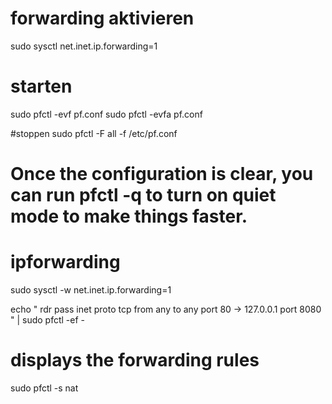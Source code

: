 # forwarding aktivieren
sudo sysctl net.inet.ip.forwarding=1


# starten
sudo pfctl -evf pf.conf
sudo pfctl -evfa pf.conf

#stoppen
sudo pfctl -F all -f /etc/pf.conf
# Once the configuration is clear, you can run pfctl -q to turn on quiet mode to make things faster.

# ipforwarding
sudo sysctl -w net.inet.ip.forwarding=1


echo "
rdr pass inet proto tcp from any to any port 80 -> 127.0.0.1 port 8080
" | sudo pfctl -ef -




# displays the forwarding rules
 sudo pfctl -s nat
